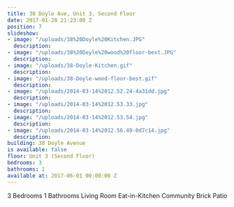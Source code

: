 ```yaml
---
title: 38 Doyle Ave, Unit 3, Second Floor
date: 2017-01-28 21:23:00 Z
position: 7
slideshow:
- image: "/uploads/38%20Doyle%20Kitchen.JPG"
  description: 
- image: "/uploads/38%20Doyle%20wood%20floor-best.JPG"
  description: 
- image: "/uploads/38-Doyle-Kitchen.gif"
  description: 
- image: "/uploads/38-Doyle-wood-floor-best.gif"
  description: 
- image: "/uploads/2014-03-14%2012.52.24-4a31dd.jpg"
  description: 
- image: "/uploads/2014-03-14%2012.53.33.jpg"
  description: 
- image: "/uploads/2014-03-14%2012.53.54.jpg"
  description: 
- image: "/uploads/2014-03-14%2012.56.49-0d7c14.jpg"
  description: 
building: 38 Doyle Avenue
is available: false
floor: Unit 3 (Second Floor)
bedrooms: 3
bathrooms: 1
available at: 2017-06-01 00:00:00 Z
---
```


3 Bedrooms
1 Bathrooms
Living Room
Eat-in-Kitchen
Community Brick Patio
